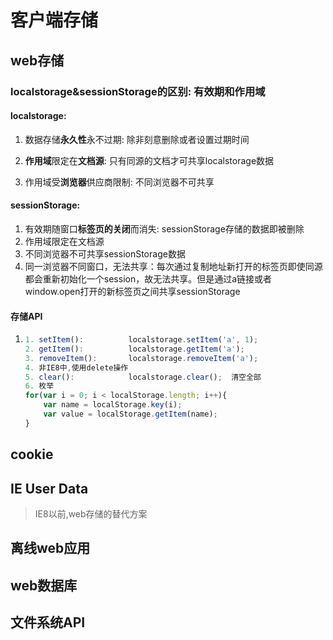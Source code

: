 # 客户端存储

## web存储

### localstorage&sessionStorage的区别: 有效期和作用域

#### localstorage:

1. 数据存储**永久性**永不过期: 除非刻意删除或者设置过期时间

2. **作用域**限定在**文档源**: 只有同源的文档才可共享localstorage数据

3. 作用域受**浏览器**供应商限制: 不同浏览器不可共享

#### sessionStorage:

1. 有效期随窗口**标签页的关闭**而消失: sessionStorage存储的数据即被删除
2. 作用域限定在文档源
3. 不同浏览器不可共享sessionStorage数据
4. 同一浏览器不同窗口，无法共享：每次通过复制地址新打开的标签页即使同源都会重新初始化一个session，故无法共享。但是通过a链接或者window.open打开的新标签页之间共享sessionStorage

#### 存储API

1. ```js
   1. setItem():          localstorage.setItem('a', 1);
   2. getItem():          localstorage.getItem('a');
   3. removeItem():       localstorage.removeItem('a');
   4. 非IE8中,使用delete操作
   5. clear():            localstorage.clear();  清空全部
   6. 枚举
   for(var i = 0; i < localStorage.length; i++){
       var name = localStorage.key(i);
       var value = localStorage.getItem(name);
   }
   ```

## cookie

## IE User Data

> IE8以前,web存储的替代方案

## 离线web应用

## web数据库

## 文件系统API



